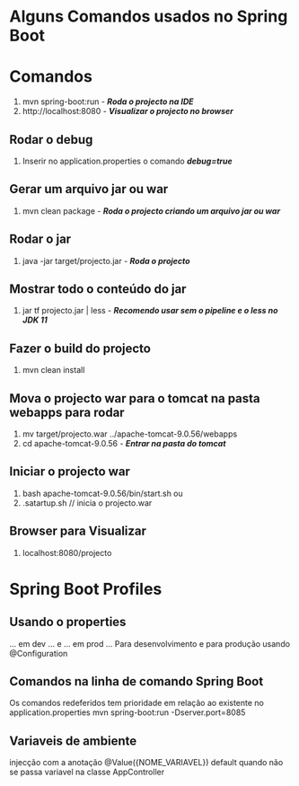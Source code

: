 # Alguns Comandos usados no Spring Boot

# Comandos
1. mvn spring-boot:run - ***Roda o projecto na IDE***
2. http://localhost:8080  - ***Visualizar o projecto no browser***
## Rodar o debug
1. Inserir no application.properties o comando ***debug=true***
## Gerar um arquivo jar ou war
1. mvn clean package - ***Roda o projecto criando um arquivo jar ou war***
## Rodar o jar
1. java -jar target/projecto.jar - ***Roda o projecto***
## Mostrar todo o conteúdo do jar 
1. jar tf projecto.jar | less - ***Recomendo usar sem o pipeline e o less no JDK 11***
## Fazer o build do projecto
1. mvn clean install
## Mova o projecto war para o tomcat na pasta webapps para rodar
1. mv target/projecto.war ../apache-tomcat-9.0.56/webapps
2. cd apache-tomcat-9.0.56 - ***Entrar na pasta do tomcat***
## Iniciar o projecto war
1. bash apache-tomcat-9.0.56/bin/start.sh ou
2. .satartup.sh // inicia o projecto.war
## Browser para Visualizar
1. localhost:8080/projecto

# Spring Boot Profiles

## Usando o properties
... em dev ... e ... em prod ...
Para desenvolvimento e para produção
usando @Configuration
## Comandos na linha de comando Spring Boot
Os comandos redeferidos tem prioridade em relação ao existente no application.properties
mvn spring-boot:run -Dserver.port=8085
## Variaveis de ambiente
injecção com a anotação  @Value({NOME_VARIAVEL})
default quando não se passa variavel
na classe AppController
